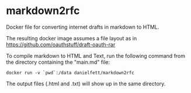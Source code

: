 # markdown2rfc
Docker file for converting internet drafts in markdown to HTML.

The resulting docker image assumes a file layout as in https://github.com/oauthstuff/draft-oauth-rar


To compile markdown to HTML and Text, run the following command from the directory containing the "main.md" file:
```
docker run -v `pwd`:/data danielfett/markdown2rfc
```
The output files (.html and .txt) will show up in the same directory.
